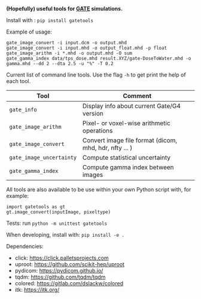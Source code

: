 
**(Hopefully) useful tools for [GATE](https://github.com/OpenGATE/Gate/) simulations.**

Install with : `pip install gatetools`

Example of usage: 
```
gate_image_convert -i input.dcm -o output.mhd
gate_image_convert -i input.mhd -o output_float.mhd -p float
gate_image_arithm -i *.mhd -o output.mhd -O sum
gate_gamma_index data/tps_dose.mhd result.XYZ/gate-DoseToWater.mhd -o gamma.mhd --dd 2 --dta 2.5 -u "%" -T 0.2
```

Current list of command line tools. Use the flag `-h` to get print the help of each tool.

| Tool  | Comment |
| ------------- | ------------- |
| `gate_info`  | Display info about current Gate/G4 version  |
| `gate_image_arithm`  | Pixel- or voxel-wise arithmetic operations |
| `gate_image_convert` | Convert image file format (dicom, mhd, hdr, nfty ... ) |
| `gate_image_uncertainty`| Compute statistical uncertainty|
| `gate_gamma_index`| Compute gamma index between images|

All tools are also available to be use within your own Python script with, for example: 
```
import gatetools as gt
gt.image_convert(inputImage, pixeltype)
```

Tests: run `python -m unittest gatetools`

When developing, install with: `pip install -e .`

Dependencies:
- click: https://click.palletsprojects.com
- uproot: https://github.com/scikit-hep/uproot
- pydicom: https://pydicom.github.io/
- tqdm: https://github.com/tqdm/tqdm
- colored: https://gitlab.com/dslackw/colored
- itk: https://itk.org/





